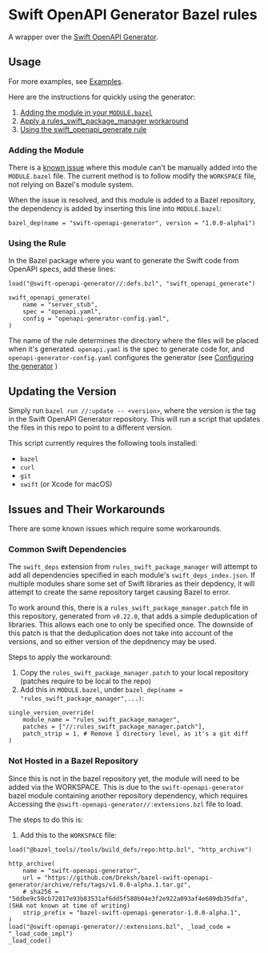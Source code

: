 Swift OpenAPI Generator Bazel rules
===================================

A wrapper over the [Swift OpenAPI Generator](https://github.com/apple/swift-openapi-generator/tree/main).

Usage
-----

For more examples, see [Examples](./examples).

Here are the instructions for quickly using the generator:
1. [Adding the module in your `MODULE.bazel`](#adding-the-module)
2. [Apply a rules\_swift\_package\_manager workaround](#common-swift-dependencies)
3. [Using the swift\_openapi\_generate rule](#using-the-rule)

### Adding the Module

There is a [known issue](#not-hosted-in-a-bazel-repository) where this module can't be manually added
into the `MODULE.bazel` file.
The current method is to follow modify the `WORKSPACE` file, not relying on Bazel's module system.

When the issue is resolved, and this module is added to a Bazel repository,
the dependency is added by inserting this line into `MODULE.bazel`:
```skylark
bazel_dep(name = "swift-openapi-generator", version = "1.0.0-alpha1")
```

### Using the Rule

In the Bazel package where you want to generate the Swift code from OpenAPI specs, add these lines:
```skylark
load("@swift-openapi-generator//:defs.bzl", "swift_openapi_generate")

swift_openapi_generate(
    name = "server_stub",
    spec = "openapi.yaml",
    config = "openapi-generator-config.yaml",
)
```

The name of the rule determines the directory where the files will be placed when it's generated.
`openapi.yaml` is the spec to generate code for, and `openapi-generator-config.yaml` configures
the generator (see [Configuring the generator](https://swiftpackageindex.com/apple/swift-openapi-generator/1.0.0-alpha.1/documentation/swift-openapi-generator/configuring-the-generator) )

Updating the Version
--------------------

Simply run `bazel run //:update -- <version>`, where the version is the tag in the Swift OpenAPI Generator repository.
This will run a script that updates the files in this repo to point to a different version.

This script currently requires the following tools installed:
- `bazel`
- `curl`
- `git`
- `swift` (or Xcode for macOS)

Issues and Their Workarounds
----------------------------

There are some known issues which require some workarounds.

### Common Swift Dependencies

The `swift_deps` extension from `rules_swift_package_manager` will attempt to add all dependencies specified
in each module's `swift_deps_index.json`. If multiple modules share some set of Swift libraries as their
depdency, it will attempt to create the same repository target causing Bazel to error.

To work around this, there is a `rules_swift_package_manager.patch` file in this repository, generated from
`v0.22.0`, that adds a simple deduplication of libraries. This allows each one to only be specified once.
The downside of this patch is that the deduplication does not take into account of the versions, and so either
version of the depdnency may be used.

Steps to apply the workaround:
1. Copy the `rules_swift_package_manager.patch` to your local repository (patches require to be local to the repo)
2. Add this in `MODULE.bazel`, under `bazel_dep(name = "rules_swift_package_manager",...)`:
```skylark
single_version_override(
    module_name = "rules_swift_package_manager",
    patches = ["//:rules_swift_package_manager.patch"],
    patch_strip = 1, # Remove 1 directory level, as it's a git diff
)
```

### Not Hosted in a Bazel Repository

Since this is not in the bazel repository yet, the module will need to be added via the WORKSPACE.
This is due to the `swift-openapi-generator` bazel module containing another repository dependency, which requires
Accessing the `@swift-openapi-generator//:extensions.bzl` file to load.

The steps to do this is:
1. Add this to the `WORKSPACE` file:
```skylark
load("@bazel_tools//tools/build_defs/repo:http.bzl", "http_archive")

http_archive(
    name = "swift-openapi-generator",
    url = "https://github.com/Dreksh/bazel-swift-openapi-generator/archive/refs/tags/v1.0.0-alpha.1.tar.gz",
    # sha256 = "5ddbe9c50cb72017e93b83531af6dd5f580b04e3f2e922a093af4e609db35dfa", (SHA not known at time of writing)
    strip_prefix = "bazel-swift-openapi-generator-1.0.0-alpha.1",
)
load("@swift-openapi-generator//:extensions.bzl", _load_code = "_load_code_impl")
_load_code()
```
